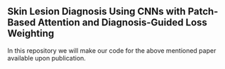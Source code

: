 ## Skin Lesion Diagnosis Using CNNs with Patch-Based Attention and Diagnosis-Guided Loss Weighting

In this repository we will make our code for the above mentioned paper available upon publication.
